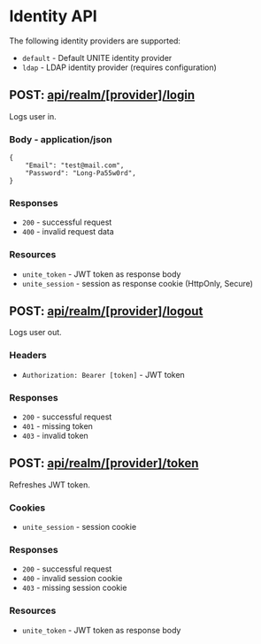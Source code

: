 # Identity API

The following identity providers are supported:
- `default` - Default UNITE identity provider
- `ldap` - LDAP identity provider (requires configuration)


## POST: [api/realm/[provider]/login](http://localhost:5004/api/realm/default/login)
Logs user in.

### Body - application/json
```jsonc
{
    "Email": "test@mail.com",
    "Password": "Long-Pa55w0rd",
}
```

### Responses
- `200` - successful request
- `400` - invalid request data

### Resources
- `unite_token` - JWT token as response body
- `unite_session` - session as response cookie (HttpOnly, Secure)


## POST: [api/realm/[provider]/logout](http://localhost:5004/api/realm/default/logout)
Logs user out.

### Headers
- `Authorization: Bearer [token]` - JWT token

### Responses
- `200` - successful request
- `401` - missing token
- `403` - invalid token


## POST: [api/realm/[provider]/token](http://localhost:5004/api/realm/default/token)
Refreshes JWT token.

### Cookies
- `unite_session` - session cookie

### Responses
- `200` - successful request
- `400` - invalid session cookie
- `403` - missing session cookie


### Resources
- `unite_token` - JWT token as response body
